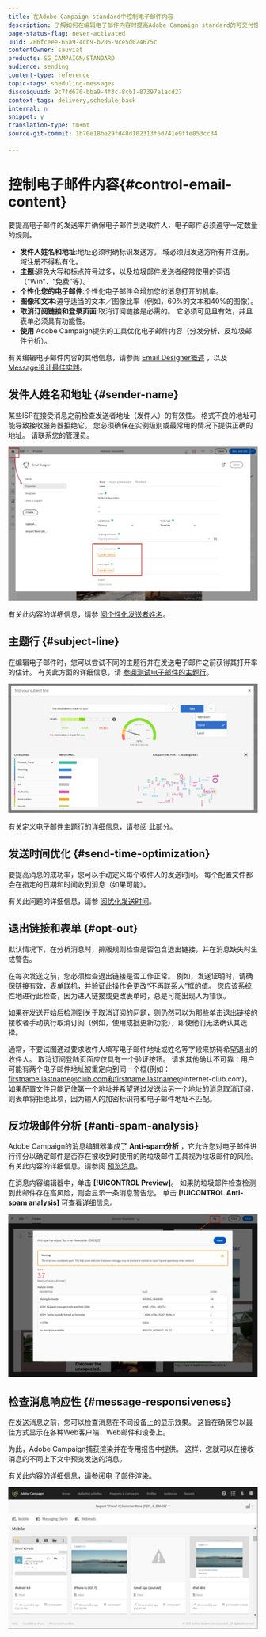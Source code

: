 ```yaml
---
title: 在Adobe Campaign standard中控制电子邮件内容
description: 了解如何在编辑电子邮件内容时提高Adobe Campaign standard的可交付性。
page-status-flag: never-activated
uuid: 286fceee-65a9-4cb9-b205-9ce5d024675c
contentOwner: sauviat
products: SG_CAMPAIGN/STANDARD
audience: sending
content-type: reference
topic-tags: sheduling-messages
discoiquuid: 9c7fd670-bba9-4f3c-8cb1-87397a1acd27
context-tags: delivery,schedule,back
internal: n
snippet: y
translation-type: tm+mt
source-git-commit: 1b70e18be29fd48d102313f6d741e9ffe053cc34

---
```



# 控制电子邮件内容{#control-email-content}

要提高电子邮件的发送率并确保电子邮件到达收件人，电子邮件必须遵守一定数量的规则。

* **发件人姓名和地址**:地址必须明确标识发送方。 域必须归发送方所有并注册。 域注册不得私有化。
* **主题**:避免大写和标点符号过多，以及垃圾邮件发送者经常使用的词语（“Win”、“免费”等）。
* **个性化您的电子邮件**:个性化电子邮件会增加您的消息打开的机率。
* **图像和文本**:遵守适当的文本／图像比率（例如，60%的文本和40%的图像）。
* **取消订阅链接和登录页面**:取消订阅链接是必需的。 它必须可见且有效，并且表单必须具有功能性。
* **使用** Adobe Campaign提供的工具优化电子邮件内容（分发分析、反垃圾邮件分析）。

有关编辑电子邮件内容的其他信息，请参阅 [Email Designer概述](../../designing/using/designing-content-in-adobe-campaign.md) ，以及 [Message设计最佳实践](../../designing/using/designing-content-in-adobe-campaign.md#content-design-best-practices)。

## 发件人姓名和地址 {#sender-name}

某些ISP在接受消息之前检查发送者地址（发件人）的有效性。 格式不良的地址可能导致接收服务器拒绝它。 您必须确保在实例级别或最常用的情况下提供正确的地址。 请联系您的管理员。

![](assets/delivery_content_edition16.png)

有关此内容的详细信息，请参 [阅个性化发送者姓名](../../designing/using/personalization.md#personalizing-the-sender)。

## 主题行 {#subject-line}

在编辑电子邮件时，您可以尝试不同的主题行并在发送电子邮件之前获得其打开率的估计。 有关此方面的详细信息，请 [参阅测试电子邮件的主题行](../../sending/using/testing-subject-line-email.md)。

![](assets/predictive_subject_line_example.png)

有关定义电子邮件主题行的详细信息，请参阅 [此部分](../../designing/using/subject-line.md)。

## 发送时间优化 {#send-time-optimization}

要提高消息的成功率，您可以手动定义每个收件人的发送时间。 每个配置文件都会在指定的日期和时间收到消息（如果可能）。

有关此问题的详细信息，请参 [阅优化发送时间](../../sending/using/optimizing-the-sending-time.md)。

## 退出链接和表单 {#opt-out}

默认情况下，在分析消息时，排版规则检查是否包含退出链接，并在消息缺失时生成警告。

在每次发送之前，您必须检查退出链接是否工作正常。 例如，发送证明时，请确保链接有效，表单联机，并验证此操作会更改“不再联系人”框的值。 您应该系统性地进行此检查，因为进入链接或更改表单时，总是可能出现人为错误。

如果在发送开始后检测到关于取消订阅的问题，则仍然可以为那些单击退出链接的接收者手动执行取消订阅（例如，使用成批更新功能），即使他们无法确认其选择。

通常，不要试图通过要求收件人填写电子邮件地址或姓名等字段来妨碍希望退出的收件人。 取消订阅登陆页面应仅具有一个验证按钮。 请求其他确认不可靠：用户可能有两个电子邮件地址被重定向到同一个框(例如：firstname.lastname@club.com和firstname.lastname@internet-club.com)。 如果配置文件只能记住第一个地址并希望通过发送给另一个地址的消息取消订阅，则表单将拒绝此项，因为输入的加密标识符和电子邮件地址不匹配。

## 反垃圾邮件分析 {#anti-spam-analysis}

Adobe Campaign的消息编辑器集成了 **Anti-spam分析** ，它允许您对电子邮件进行评分以确定邮件是否存在被收到时使用的防垃圾邮件工具视为垃圾邮件的风险。 有关此内容的详细信息，请参阅 [预览消息](../../sending/using/previewing-messages.md)。

在消息内容编辑器中，单击 **[!UICONTROL Preview]**。 如果防垃圾邮件检查检测到此邮件存在高风险，则会显示一条消息警告您。 单击 **[!UICONTROL Anti-spam analysis]** 可查看详细信息。

![](assets/sending_anti-spam_analysis.png)

## 检查消息响应性 {#message-responsiveness}

在发送消息之前，您可以检查消息在不同设备上的显示效果。 这旨在确保它以最佳方式显示在各种Web客户端、Web邮件和设备上。

为此，Adobe Campaign捕获渲染并在专用报告中提供。 这样，您就可以在接收消息的不同上下文中预览发送的消息。

有关此内容的详细信息，请参阅电 [子邮件渲染](../../sending/using/email-rendering.md)。

![](assets/inbox_rendering_report_3.png)
